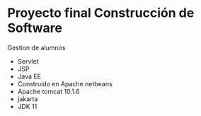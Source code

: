# Proyecto final Construcción de Software 
Gestion de alumnos

- Servlet
- JSP
- Java EE
- Construido en Apache netbeans
- Apache tomcat 10.1.6
- jakarta
- JDK 11